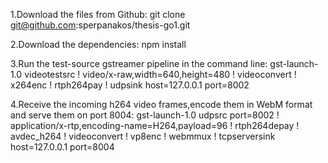 1.Download the files from Github:
git clone git@github.com:sperpanakos/thesis-go1.git

2.Download the dependencies:
npm install

3.Run the test-source gstreamer pipeline in the command line:
gst-launch-1.0 videotestsrc ! video/x-raw,width=640,height=480 ! videoconvert ! x264enc ! rtph264pay ! udpsink host=127.0.0.1 port=8002

4.Receive the incoming h264 video frames,encode them in WebM format and serve them on port 8004:
gst-launch-1.0 udpsrc port=8002 ! application/x-rtp,encoding-name=H264,payload=96 ! rtph264depay ! avdec_h264 ! videoconvert ! vp8enc ! webmmux ! tcpserversink host=127.0.0.1 port=8004
